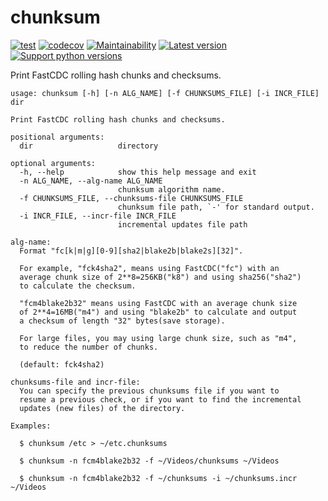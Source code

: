 # chunksum

[![test](https://github.com/xyb/chunksum/actions/workflows/test.yml/badge.svg)](https://github.com/xyb/chunksum/actions/workflows/test.yml)
[![codecov](https://codecov.io/gh/xyb/chunksum/branch/main/graph/badge.svg?token=LR3ET0TBK2)](https://codecov.io/gh/xyb/chunksum)
[![Maintainability](https://api.codeclimate.com/v1/badges/9bd0a3b4fcefb196b2f8/maintainability)](https://codeclimate.com/github/xyb/chunksum/maintainability)
[![Latest version](https://img.shields.io/pypi/v/chunksum.svg)](https://pypi.org/project/chunksum/)
[![Support python versions](https://img.shields.io/pypi/pyversions/chunksum)](https://pypi.org/project/chunksum/)

Print FastCDC rolling hash chunks and checksums.

```
usage: chunksum [-h] [-n ALG_NAME] [-f CHUNKSUMS_FILE] [-i INCR_FILE] dir

Print FastCDC rolling hash chunks and checksums.

positional arguments:
  dir                   directory

optional arguments:
  -h, --help            show this help message and exit
  -n ALG_NAME, --alg-name ALG_NAME
                        chunksum algorithm name.
  -f CHUNKSUMS_FILE, --chunksums-file CHUNKSUMS_FILE
                        chunksum file path, `-' for standard output.
  -i INCR_FILE, --incr-file INCR_FILE
                        incremental updates file path

alg-name:
  Format "fc[k|m|g][0-9][sha2|blake2b|blake2s][32]".

  For example, "fck4sha2", means using FastCDC("fc") with an
  average chunk size of 2**8=256KB("k8") and using sha256("sha2")
  to calculate the checksum.

  "fcm4blake2b32" means using FastCDC with an average chunk size
  of 2**4=16MB("m4") and using "blake2b" to calculate and output
  a checksum of length "32" bytes(save storage).

  For large files, you may using large chunk size, such as "m4",
  to reduce the number of chunks.

  (default: fck4sha2)

chunksums-file and incr-file:
  You can specify the previous chunksums file if you want to
  resume a previous check, or if you want to find the incremental
  updates (new files) of the directory.

Examples:

  $ chunksum /etc > ~/etc.chunksums

  $ chunksum -n fcm4blake2b32 -f ~/Videos/chunksums ~/Videos

  $ chunksum -n fcm4blake2b32 -f ~/chunksums -i ~/chunksums.incr ~/Videos
```
